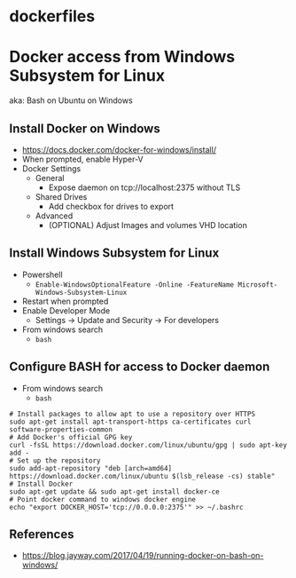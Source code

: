 # dockerfiles

# Docker access from Windows Subsystem for Linux
aka: Bash on Ubuntu on Windows

## Install Docker on Windows
* https://docs.docker.com/docker-for-windows/install/
* When prompted, enable Hyper-V
* Docker Settings
  * General
    * Expose daemon on tcp://localhost:2375 without TLS
  * Shared Drives
    * Add checkbox for drives to export
  * Advanced
    * (OPTIONAL) Adjust Images and volumes VHD location

## Install Windows Subsystem for Linux
* Powershell
  * `Enable-WindowsOptionalFeature -Online -FeatureName Microsoft-Windows-Subsystem-Linux`
* Restart when prompted
* Enable Developer Mode
  * Settings -> Update and Security -> For developers
* From windows search
  * `bash`

## Configure BASH for access to Docker daemon
* From windows search
  * `bash`
```
# Install packages to allow apt to use a repository over HTTPS
sudo apt-get install apt-transport-https ca-certificates curl software-properties-common
# Add Docker's official GPG key
curl -fsSL https://download.docker.com/linux/ubuntu/gpg | sudo apt-key add -
# Set up the repository
sudo add-apt-repository "deb [arch=amd64] https://download.docker.com/linux/ubuntu $(lsb_release -cs) stable"
# Install Docker
sudo apt-get update && sudo apt-get install docker-ce
# Point docker command to windows docker engine
echo "export DOCKER_HOST='tcp://0.0.0.0:2375'" >> ~/.bashrc
```

## References
* https://blog.jayway.com/2017/04/19/running-docker-on-bash-on-windows/
